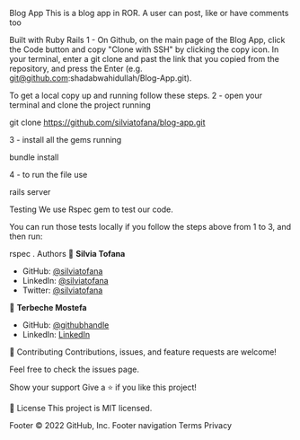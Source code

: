 Blog App
This is a blog app in ROR. A user can post, like or have comments too

Built with
Ruby
Rails
1 - On Github, on the main page of the Blog App, click the Code button and copy "Clone with SSH" by clicking the copy icon. In your terminal, enter a git clone and past the link that you copied from the repository, and press the Enter (e.g. git@github.com:shadabwahidullah/Blog-App.git).

To get a local copy up and running follow these steps.
2 - open your terminal and clone the project running

git clone https://github.com/silviatofana/blog-app.git

3 - install all the gems running

bundle install

4 - to run the file use

rails server

Testing
We use Rspec gem to test our code.

You can run those tests locally if you follow the steps above from 1 to 3, and then run:

rspec .
Authors
👤 **Silvia Tofana**

- GitHub: [@silviatofana](https://github.com/silviatofana)
- LinkedIn: [@silviatofana](https://www.linkedin.com/in/silviatofana)
- Twitter: [@silviatofana](https://twitter.com/SilviaTofana)

👤 **Terbeche Mostefa**

- GitHub: [@githubhandle](https://github.com/Terbeche)
- LinkedIn: [LinkedIn](https://www.linkedin.com/in/mustapha-terbeche/)


🤝 Contributing
Contributions, issues, and feature requests are welcome!

Feel free to check the issues page.

Show your support
Give a ⭐️ if you like this project!

📝 License
This project is MIT licensed.

Footer
© 2022 GitHub, Inc.
Footer navigation
Terms
Privacy
